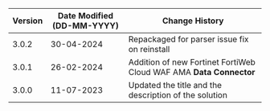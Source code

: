 | **Version** | **Date Modified (DD-MM-YYYY)** | **Change History**                                                | 
|-------------|--------------------------------|-------------------------------------------------------------------|
| 3.0.2       | 30-04-2024                     | Repackaged for parser issue fix on reinstall |
| 3.0.1       | 26-02-2024                     |Addition of new Fortinet FortiWeb Cloud WAF AMA **Data Connector** |
| 3.0.0       | 11-07-2023                     |Updated the title and the description of the solution              |

